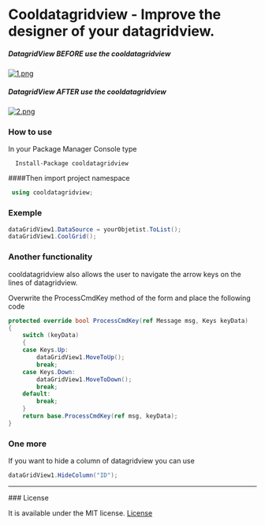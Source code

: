 # Cooldatagridview - Improve the designer of your datagridview.
##### DatagridView BEFORE use the cooldatagridview

[![1.png](https://s15.postimg.org/irxdzqtln/image.png)](https://postimg.org/image/amfc1l5cn/)

##### DatagridView AFTER use the cooldatagridview

[![2.png](https://s15.postimg.org/5z99zthzv/image.png)](https://postimg.org/image/ufrfuaiqf/)

### How to use
 In your Package Manager Console type 
```
  Install-Package cooldatagridview
```
####Then import project namespace
```C#
 using cooldatagridview;
```
### Exemple
```C#
dataGridView1.DataSource = yourObjetist.ToList();
dataGridView1.CoolGrid();
```

### Another functionality
cooldatagridview also allows the user to navigate the arrow keys on the lines of datagridview.

Overwrite the ProcessCmdKey method of the form and place the following code
```C#
protected override bool ProcessCmdKey(ref Message msg, Keys keyData)
{
    switch (keyData)
    {
	case Keys.Up:
	    dataGridView1.MoveToUp();
	    break;
	case Keys.Down:
	    dataGridView1.MoveToDown();
	    break;
	default:
	    break;
    }
    return base.ProcessCmdKey(ref msg, keyData);
}
```

### One more
If you want to hide a column of datagridview you can use
```C#
dataGridView1.HideColumn("ID");
```
<hr>
### License

It is available under the MIT license.
[License](https://opensource.org/licenses/mit-license.php)



